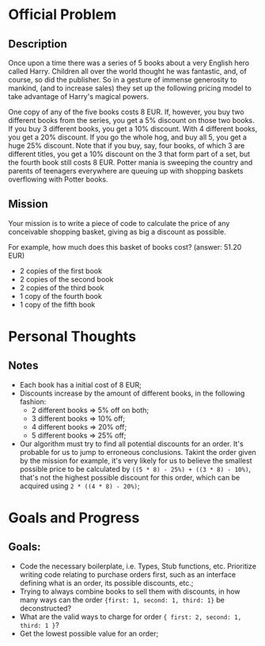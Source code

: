 # Official Problem

## Description

Once upon a time there was a series of 5 books about a very English hero
called Harry. Children all over the world thought he was fantastic, and,
of course, so did the publisher. So in a gesture of immense generosity to
mankind, (and to increase sales) they set up the following pricing model
to take advantage of Harry's magical powers.

One copy of any of the five books costs 8 EUR. If, however, you buy two
different books from the series, you get a 5% discount on those two books.
If you buy 3 different books, you get a 10% discount. With 4 different
books, you get a 20% discount. If you go the whole hog, and buy all 5, you
get a huge 25% discount. Note that if you buy, say, four books, of which
3 are different titles, you get a 10% discount on the 3 that form part of
a set, but the fourth book still costs 8 EUR. Potter mania is sweeping the
country and parents of teenagers everywhere are queuing up with shopping
baskets overflowing with Potter books.

## Mission

Your mission is to write a piece of code to calculate the price of any
conceivable shopping basket, giving as big a discount as possible.

For example, how much does this basket of books cost? (answer: 51.20 EUR)

  * 2 copies of the first book
  * 2 copies of the second book
  * 2 copies of the third book
  * 1 copy of the fourth book
  * 1 copy of the fifth book

# Personal Thoughts

## Notes

  * Each book has a initial cost of 8 EUR;
  * Discounts increase by the amount of different books, in the following fashion:
    * 2 different books => 5% off on both;
    * 3 different books => 10% off;
    * 4 different books => 20% off;
    * 5 different books => 25% off;
  * Our algorithm must try to find all potential discounts for an order.
  It's probable for us to jump to erroneous conclusions. Takint the order
  given by the mission for example, it's very likely for us to believe the
  smallest possible price to be calculated by `((5 * 8) - 25%) + ((3 * 8) - 10%)`,
  that's not the highest possible discount for this order, which can be
  acquired using `2 * ((4 * 8) - 20%)`;

# Goals and Progress

## Goals:
  * Code the necessary boilerplate, i.e. Types, Stub functions, etc.
  Prioritize writing code relating to purchase orders first, such as an
  interface defining what is an order, its possible discounts, etc.;
  * Trying to always combine books to sell them with discounts, in how
  many ways can the order `{first: 1, second: 1, third: 1}` be deconstructed?
  * What are the valid ways to charge for order `{ first: 2, second: 1, third: 1 }`?
  * Get the lowest possible value for an order;
